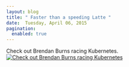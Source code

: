 ```yaml
---
layout: blog
title: " Faster than a speeding Latte "
date:  Tuesday, April 06, 2015
pagination:
  enabled: true
---
```

Check out Brendan Burns racing Kubernetes.
[![Check out Brendan Burns racing Kubernetes](https://img.youtube.com/vi/7vZ9dRKRMyc/0.jpg)](https://www.youtube.com/watch?v=?7vZ9dRKRMyc)

